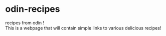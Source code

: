 # odin-recipes
recipes from odin ! <br> This is a webpage that will contain simple links to various delicious recipes!